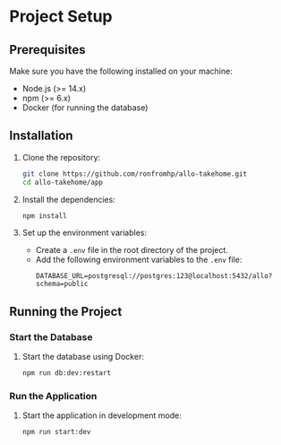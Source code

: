 # Project Setup

## Prerequisites

Make sure you have the following installed on your machine:
- Node.js (>= 14.x)
- npm (>= 6.x)
- Docker (for running the database)

## Installation

1. Clone the repository:
    ```bash
    git clone https://github.com/ronfromhp/allo-takehome.git
    cd allo-takehome/app
    ```

2. Install the dependencies:
    ```bash
    npm install
    ```

3. Set up the environment variables:
    - Create a `.env` file in the root directory of the project.
    - Add the following environment variables to the `.env` file:
        ```env
        DATABASE_URL=postgresql://postgres:123@localhost:5432/allo?schema=public
        ```

## Running the Project

### Start the Database

1. Start the database using Docker:
    ```bash
    npm run db:dev:restart
    ```

### Run the Application

1. Start the application in development mode:
    ```bash
    npm run start:dev
    ```
